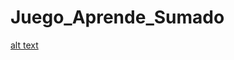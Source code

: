 # Juego_Aprende_Sumado

[alt text](https://github.com/julian-guillermo-zapata-rugeles/Juego_Aprende_Sumando/blob/master/aprende.png?raw=true)
